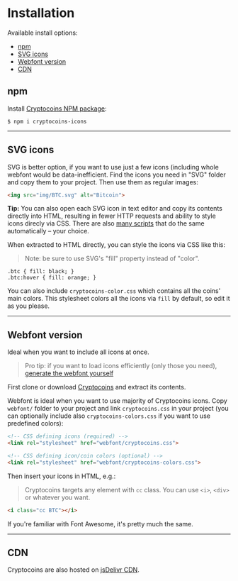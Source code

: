 # Installation

Available install options:

- [npm](#npm)
- [SVG icons](#svg-icons)
- [Webfont version](#webfont-version)
- [CDN](#cdn)

## npm

Install [Cryptocoins NPM package](https://www.npmjs.com/package/cryptocoins-icons):

```
$ npm i cryptocoins-icons
```

---


## SVG icons

SVG is better option, if you want to use just a few icons (including whole webfont would be data-inefficient. Find the icons you need in "SVG" folder and copy them to your project. Then use them as regular images:

``` html
<img src="img/BTC.svg" alt="Bitcoin">
```

**Tip:** You can also open each SVG icon in text editor and copy its contents directly into HTML, resulting in fewer HTTP requests and ability to style icons direcly via CSS. There are also [many scripts](http://stackoverflow.com/questions/11978995/how-to-change-color-of-svg-image-using-css-jquery-svg-image-replacement) that do the same automatically – your choice.

When extracted to HTML directly, you can style the icons via CSS like this:

> Note: be sure to use SVG's "fill" property instead of "color".

```
.btc { fill: black; }
.btc:hover { fill: orange; }
```

You can also include `cryptocoins-color.css` which contains all the coins' main colors. This stylesheet colors all the icons via `fill` by default, so edit it as you please.

---


## Webfont version

Ideal when you want to include all icons at once.

> Pro tip: if you want to load icons efficiently (only those you need), [generate the webfont yourself](https://allien.work/blog/howto-generate-icon-webfont)

First clone or download [Cryptocoins](https://github.com/AllienWorks/cryptocoins) and extract its contents.

Webfont is ideal when you want to use majority of Cryptocoins icons. Copy `webfont/` folder to your project and link `cryptocoins.css` in your project (you can optionally include also `cryptocoins-colors.css` if you want to use predefined colors):

``` html
<!-- CSS defining icons (required) -->
<link rel="stylesheet" href="webfont/cryptocoins.css">

<!-- CSS defining icon/coin colors (optional) -->
<link rel="stylesheet" href="webfont/cryptocoins-colors.css">
```

Then insert your icons in HTML, e.g.:

> Cryptocoins targets any element with `cc` class. You can use `<i>`, `<div>` or whatever you want.

``` html
<i class="cc BTC"></i>
```

If you're familiar with Font Awesome, it's pretty much the same.

---


## CDN

Cryptocoins are also hosted on [jsDelivr CDN](https://www.jsdelivr.com/package/npm/cryptocoins-icons).
